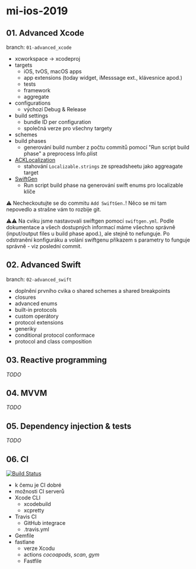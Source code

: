 # mi-ios-2019

## 01. Advanced Xcode
branch: `01-advanced_xcode`
- xcworkspace -> xcodeproj
- targets
  - iOS, tvOS, macOS apps
  - app extensions (today widget, iMesssage ext., klávesnice apod.)
  - tests
  - framework
  - aggregate
- configurations
  - výchozí Debug & Release
- build settings
  - bundle ID per configuration
  - společná verze pro všechny targety
- schemes
- build phases
  - generování build number z počtu commitů pomocí "Run script build phase" a preprocess Info.plist
- [ACKLocalization](https://github.com/AckeeCZ/ACKLocalization)
  - stahování `Localizable.strings` ze spreadsheetu jako aggreagate target
- [SwiftGen](https://github.com/SwiftGen/SwiftGen)
  - Run script build phase na generování swift enums pro localizable klíče

⚠️ Necheckoutujte se do commitu `Add SwiftGen.`! Něco se mi tam nepovedlo a strašne vám to rozbije git.

⚠️⚠️ Na cviku jsme nastavovali swiftgen pomocí `swiftgen.yml`. Podle dokumentace a všech dostupných informací máme všechno správně (input/output files u build phase apod.), ale stejně to nefunguje. Po odstranění konfiguráku a volání swiftgenu příkazem s parametry to funguje správně - viz poslední commit.

## 02. Advanced Swift
branch: `02-advanced_swift`
- doplnění prvního cvika o shared schemes a shared breakpoints
- closures
- advanced enums
- built-in protocols
- custom operátory
- protocol extensions
- generiky
- conditional protocol conformace
- protocol and class composition

## 03. Reactive programming

_TODO_

## 04. MVVM

_TODO_

## 05. Dependency injection & tests

_TODO_

## 06. CI 

[![Build Status](https://travis-ci.com/AckeeEDU/mi-ios-2019.svg?branch=master)](https://travis-ci.com/AckeeEDU/mi-ios-2019)

- k čemu je CI dobré
- možnosti CI serverů
- Xcode CLI
  - xcodebuild
  - xcpretty
- Travis CI 
  - GitHub integrace
  - .travis.yml
- Gemfile
- fastlane
  - verze Xcodu
  - actions _cocoapods_, _scan_, _gym_
  - Fastfile